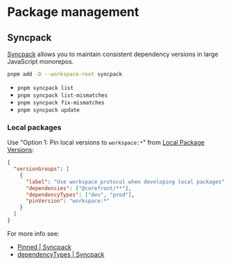 # Package management

## Syncpack

[Syncpack](https://jamiemason.github.io/syncpack/) allows you to maintain consistent dependency versions in large JavaScript monorepos.

```sh
pnpm add -D --workspace-root syncpack
```

- `pnpm syncpack list`
- `pnpm syncpack list-mismatches`
- `pnpm syncpack fix-mismatches`
- `pnpm syncpack update`

### Local packages

Use "Option 1: Pin local versions to `workspace:*`" from [Local Package Versions](https://jamiemason.github.io/syncpack/guide/local-package-versions/#possible-solutions):

```json title:.syncpackrc
{
  "versionGroups": [
    {
      "label": "Use workspace protocol when developing local packages",
      "dependencies": ["@corefront/**"],
      "dependencyTypes": ["dev", "prod"],
      "pinVersion": "workspace:*"
    }
  ]
}
```

For more info see:

- [Pinned | Syncpack](https://jamiemason.github.io/syncpack/config/version-groups/pinned/)
- [dependencyTypes | Syncpack](https://jamiemason.github.io/syncpack/config/dependency-types/)
